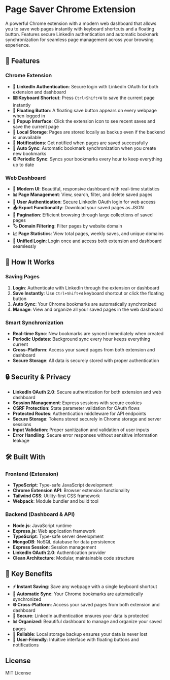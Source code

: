 # Page Saver Chrome Extension

A powerful Chrome extension with a modern web dashboard that allows you to save web pages instantly with keyboard shortcuts and a floating button. Features secure LinkedIn authentication and automatic bookmark synchronization for seamless page management across your browsing experience.

## 🚀 Features

### Chrome Extension
- **🔐 LinkedIn Authentication**: Secure login with LinkedIn OAuth for both extension and dashboard
- **⌨️ Keyboard Shortcut**: Press `Ctrl+Shift+W` to save the current page instantly
- **🎯 Floating Button**: A floating save button appears on every webpage when logged in
- **📱 Popup Interface**: Click the extension icon to see recent saves and save the current page
- **💾 Local Storage**: Pages are stored locally as backup even if the backend is unavailable
- **🔔 Notifications**: Get notified when pages are saved successfully
- **🔄 Auto Sync**: Automatic bookmark synchronization when you create new bookmarks
- **⏰ Periodic Sync**: Syncs your bookmarks every hour to keep everything up to date

### Web Dashboard
- **🎨 Modern UI**: Beautiful, responsive dashboard with real-time statistics
- **📊 Page Management**: View, search, filter, and delete saved pages
- **👤 User Authentication**: Secure LinkedIn OAuth login for web access
- **📤 Export Functionality**: Download your saved pages as JSON
- **📄 Pagination**: Efficient browsing through large collections of saved pages
- **🏷️ Domain Filtering**: Filter pages by website domain
- **📈 Page Statistics**: View total pages, weekly saves, and unique domains
- **🔄 Unified Login**: Login once and access both extension and dashboard seamlessly

## 🎯 How It Works

### Saving Pages
1. **Login**: Authenticate with LinkedIn through the extension or dashboard
2. **Save Instantly**: Use `Ctrl+Shift+W` keyboard shortcut or click the floating button
3. **Auto Sync**: Your Chrome bookmarks are automatically synchronized
4. **Manage**: View and organize all your saved pages in the web dashboard

### Smart Synchronization
- **Real-time Sync**: New bookmarks are synced immediately when created
- **Periodic Updates**: Background sync every hour keeps everything current
- **Cross-Platform**: Access your saved pages from both extension and dashboard
- **Secure Storage**: All data is securely stored with proper authentication

## 🔒 Security & Privacy

- **LinkedIn OAuth 2.0**: Secure authentication for both extension and web dashboard
- **Session Management**: Express sessions with secure cookies
- **CSRF Protection**: State parameter validation for OAuth flows
- **Protected Routes**: Authentication middleware for API endpoints
- **Secure Storage**: Tokens stored securely in Chrome storage and server sessions
- **Input Validation**: Proper sanitization and validation of user inputs
- **Error Handling**: Secure error responses without sensitive information leakage

## 🛠️ Built With

### Frontend (Extension)
- **TypeScript**: Type-safe JavaScript development
- **Chrome Extension API**: Browser extension functionality
- **Tailwind CSS**: Utility-first CSS framework
- **Webpack**: Module bundler and build tool

### Backend (Dashboard & API)
- **Node.js**: JavaScript runtime
- **Express.js**: Web application framework
- **TypeScript**: Type-safe server development
- **MongoDB**: NoSQL database for data persistence
- **Express Session**: Session management
- **LinkedIn OAuth 2.0**: Authentication provider
- **Clean Architecture**: Modular, maintainable code structure

## 🚀 Key Benefits

- **⚡ Instant Saving**: Save any webpage with a single keyboard shortcut
- **🔄 Automatic Sync**: Your Chrome bookmarks are automatically synchronized
- **🌐 Cross-Platform**: Access your saved pages from both extension and dashboard
- **🔐 Secure**: LinkedIn authentication ensures your data is protected
- **📊 Organized**: Beautiful dashboard to manage and organize your saved pages
- **💾 Reliable**: Local storage backup ensures your data is never lost
- **🎯 User-Friendly**: Intuitive interface with floating buttons and notifications

## License

MIT License